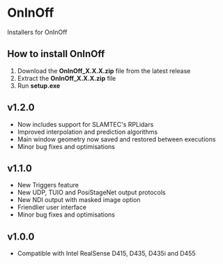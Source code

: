 # OnInOff
Installers for OnInOff

## How to install OnInOff

1. Download the **OnInOff_X.X.X.zip** file from the latest release
2. Extract the **OnInOff_X.X.X.zip** file
3. Run **setup.exe**

## v1.2.0
*   Now includes support for SLAMTEC's RPLidars
*   Improved interpolation and prediction algorithms
*   Main window geometry now saved and restored between executions
*   Minor bug fixes and optimisations

## v1.1.0
*   New Triggers feature
*   New UDP, TUIO and PosiStageNet output protocols
*   New NDI output with masked image option
*   Friendlier user interface
*   Minor bug fixes and optimisations

## v1.0.0
*   Compatible with Intel RealSense D415, D435, D435i and D455
